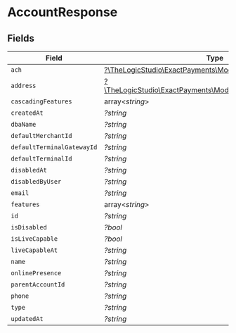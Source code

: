 # AccountResponse


## Fields

| Field                                                                                                  | Type                                                                                                   | Required                                                                                               | Description                                                                                            |
| ------------------------------------------------------------------------------------------------------ | ------------------------------------------------------------------------------------------------------ | ------------------------------------------------------------------------------------------------------ | ------------------------------------------------------------------------------------------------------ |
| `ach`                                                                                                  | [?\TheLogicStudio\ExactPayments\Models\Shared\Ach](../../Models/Shared/Ach.md)                         | :heavy_minus_sign:                                                                                     | N/A                                                                                                    |
| `address`                                                                                              | [?\TheLogicStudio\ExactPayments\Models\Shared\MerchantAddress](../../Models/Shared/MerchantAddress.md) | :heavy_minus_sign:                                                                                     | N/A                                                                                                    |
| `cascadingFeatures`                                                                                    | array<*string*>                                                                                        | :heavy_minus_sign:                                                                                     | N/A                                                                                                    |
| `createdAt`                                                                                            | *?string*                                                                                              | :heavy_minus_sign:                                                                                     | N/A                                                                                                    |
| `dbaName`                                                                                              | *?string*                                                                                              | :heavy_minus_sign:                                                                                     | N/A                                                                                                    |
| `defaultMerchantId`                                                                                    | *?string*                                                                                              | :heavy_minus_sign:                                                                                     | N/A                                                                                                    |
| `defaultTerminalGatewayId`                                                                             | *?string*                                                                                              | :heavy_minus_sign:                                                                                     | N/A                                                                                                    |
| `defaultTerminalId`                                                                                    | *?string*                                                                                              | :heavy_minus_sign:                                                                                     | N/A                                                                                                    |
| `disabledAt`                                                                                           | *?string*                                                                                              | :heavy_minus_sign:                                                                                     | N/A                                                                                                    |
| `disabledByUser`                                                                                       | *?string*                                                                                              | :heavy_minus_sign:                                                                                     | N/A                                                                                                    |
| `email`                                                                                                | *?string*                                                                                              | :heavy_minus_sign:                                                                                     | N/A                                                                                                    |
| `features`                                                                                             | array<*string*>                                                                                        | :heavy_minus_sign:                                                                                     | N/A                                                                                                    |
| `id`                                                                                                   | *?string*                                                                                              | :heavy_minus_sign:                                                                                     | N/A                                                                                                    |
| `isDisabled`                                                                                           | *?bool*                                                                                                | :heavy_minus_sign:                                                                                     | N/A                                                                                                    |
| `isLiveCapable`                                                                                        | *?bool*                                                                                                | :heavy_minus_sign:                                                                                     | N/A                                                                                                    |
| `liveCapableAt`                                                                                        | *?string*                                                                                              | :heavy_minus_sign:                                                                                     | N/A                                                                                                    |
| `name`                                                                                                 | *?string*                                                                                              | :heavy_minus_sign:                                                                                     | N/A                                                                                                    |
| `onlinePresence`                                                                                       | *?string*                                                                                              | :heavy_minus_sign:                                                                                     | N/A                                                                                                    |
| `parentAccountId`                                                                                      | *?string*                                                                                              | :heavy_minus_sign:                                                                                     | N/A                                                                                                    |
| `phone`                                                                                                | *?string*                                                                                              | :heavy_minus_sign:                                                                                     | N/A                                                                                                    |
| `type`                                                                                                 | *?string*                                                                                              | :heavy_minus_sign:                                                                                     | N/A                                                                                                    |
| `updatedAt`                                                                                            | *?string*                                                                                              | :heavy_minus_sign:                                                                                     | N/A                                                                                                    |